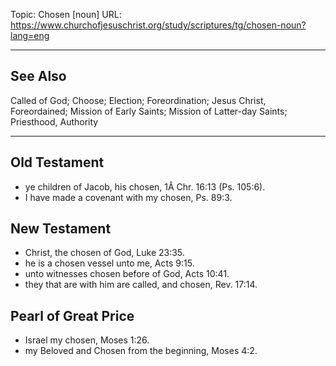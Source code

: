 Topic: Chosen [noun]
URL: https://www.churchofjesuschrist.org/study/scriptures/tg/chosen-noun?lang=eng

---

## See Also

Called of God; Choose; Election; Foreordination; Jesus Christ, Foreordained; Mission of Early Saints; Mission of Latter-day Saints; Priesthood, Authority

---

## Old Testament

- ye children of Jacob, his chosen, 1Â Chr. 16:13 (Ps. 105:6).
- I have made a covenant with my chosen, Ps. 89:3.

## New Testament

- Christ, the chosen of God, Luke 23:35.
- he is a chosen vessel unto me, Acts 9:15.
- unto witnesses chosen before of God, Acts 10:41.
- they that are with him are called, and chosen, Rev. 17:14.

## Pearl of Great Price

- Israel my chosen, Moses 1:26.
- my Beloved and Chosen from the beginning, Moses 4:2.

